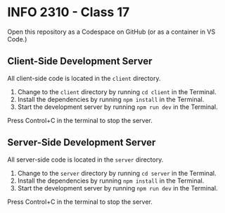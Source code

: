 # INFO 2310 - Class 17

Open this repository as a Codespace on GitHub (or as a container in VS Code.)

## Client-Side Development Server

All client-side code is located in the `client` directory.

1. Change to the `client` directory by running `cd client` in the Terminal.
2. Install the dependencies by running `npm install` in the Terminal.
3. Start the development server by running `npm run dev` in the Terminal.

Press Control+C in the terminal to stop the server.

## Server-Side Development Server

All server-side code is located in the `server` directory.

1. Change to the `server` directory by running `cd server` in the Terminal.
2. Install the dependencies by running `npm install` in the Terminal.
3. Start the development server by running `npm run dev` in the Terminal.

Press Control+C in the terminal to stop the server.
